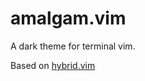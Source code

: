 # amalgam.vim

A dark theme for terminal vim.

Based on [hybrid.vim](https://github.com/w0ng/vim-hybrid)

